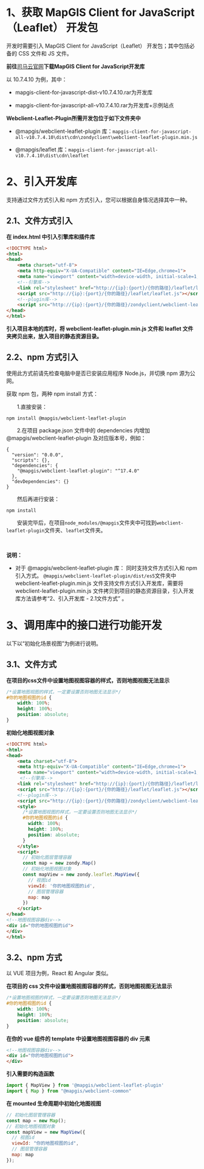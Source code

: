 # 1、获取 MapGIS Client for JavaScript（Leaflet） 开发包

开发时需要引入 MapGIS Client for JavaScript（Leaflet） 开发包；其中包括必备的 CSS 文件和 JS 文件。

**前往**[司马云官网](http://smaryun.com/dev/download_detail.html#/download828)**下载MapGIS Client for JavaScript开发库**

以 10.7.4.10 为例，其中：

- mapgis-client-for-javascript-dist-v10.7.4.10.rar为开发库

- mapgis-client-for-javascript-all-v10.7.4.10.rar为开发库+示例站点


**Webclient-Leaflet-Plugin所需开发包位于如下文件夹中**

- @mapgis/webclient-leaflet-plugin 库：`mapgis-client-for-javascript-all-v10.7.4.10\dist\cdn\zondyclient\webclient-leaflet-plugin.min.js`

- @mapgis/leaflet 库：`mapgis-client-for-javascript-all-v10.7.4.10\dist\cdn\leaflet`

# 2、引入开发库

支持通过文件方式引入和 npm 方式引入，您可以根据自身情况选择其中一种。

## 2.1、文件方式引入

**在 index.html 中引入引擎库和插件库**

```html
<!DOCTYPE html>
<html>
<head>
    <meta charset="utf-8">
    <meta http-equiv="X-UA-Compatible" content="IE=Edge,chrome=1">
    <meta name="viewport" content="width=device-width, initial-scale=1, maximum-scale=1, minimum-scale=1, user-scalable=no">
    <!--引擎库-->
    <link rel="stylesheet" href="http://{ip}:{port}/{你的路径}/leaflet/leaflet.css">
    <script src="http://{ip}:{port}/{你的路径}/leaflet/leaflet.js"></script>
    <!--plugin库-->
    <script src="http://{ip}:{port}/{你的路径}/zondyclient/webclient-leaflet-plugin.min.js"></script>
</head>
</html>
```

**引入项目本地的库时，将 webclient-leaflet-plugin.min.js 文件和 leaflet 文件夹拷贝出来，放入项目的静态资源目录。**

## 2.2、npm 方式引入

使用此方式前请先检查电脑中是否已安装应用程序 Node.js，并切换 npm 源为公网。

获取 npm 包，两种 npm install 方式：

&ensp;&ensp;&ensp;&ensp;1.直接安装：

```plain
npm install @mapgis/webclient-leaflet-plugin
```

&ensp;&ensp;&ensp;&ensp;2.在项目 package.json 文件中的 dependencies 内增加 @mapgis/webclient-leaflet-plugin 及对应版本号，例如：

```plain
{
  "version": "0.0.0",
  "scripts": {},
  "dependencies": {
    "@mapgis/webclient-leaflet-plugin": "^17.4.0"
  },
  "devDependencies": {}
}
```
&ensp;&ensp;&ensp;&ensp;然后再进行安装：

```plain
npm install
```

&ensp;&ensp;&ensp;&ensp;安装完毕后，在项目`node_modules/@mapgis`文件夹中可找到`webclient-leaflet-plugin`文件夹、`leaflet`文件夹。

<br />

**说明：**
- 对于 @mapgis/webclient-leaflet-plugin 库：
同时支持文件方式引入和 npm 引入方式。
`@mapgis/webclient-leaflet-plugin/dist/es5`文件夹中 webclient-leaflet-plugin.min.js 文件支持文件方式引入开发库，需要将 webclient-leaflet-plugin.min.js 文件拷贝到项目的静态资源目录，引入开发库方法请参考“2、引入开发库 - 2.1文件方式” 。

# 3、调用库中的接口进行功能开发

以下以“初始化场景视图”为例进行说明。

## 3.1、文件方式

**在项目的css文件中设置地图视图容器的样式，否则地图视图无法显示**

```css
/*设置地图视图的样式，一定要设置否则地图无法显示*/
#你的地图视图的id {
    width: 100%;
    height: 100%;
    position: absolute;
}
```

**初始化地图视图对象**

```html
<!DOCTYPE html>
<html>
<head>
    <meta charset="utf-8">
    <meta http-equiv="X-UA-Compatible" content="IE=Edge,chrome=1">
    <meta name="viewport" content="width=device-width, initial-scale=1, maximum-scale=1, minimum-scale=1, user-scalable=no">
     <!--引擎库-->
    <link rel="stylesheet" href="http://{ip}:{port}/{你的路径}/leaflet/leaflet.css">
    <script src="http://{ip}:{port}/{你的路径}/leaflet/leaflet.js"></script>
    <!--plugin库-->
    <script src="http://{ip}:{port}/{你的路径}/zondyclient/webclient-leaflet-plugin.min.js"></script>
    <style>
      /*设置地图视图的样式，一定要设置否则地图无法显示*/
      #你的地图视图的id {
        width: 100%;
        height: 100%;
        position: absolute;
      }
    </style>
    <script>
      // 初始化图层管理容器
      const map = new zondy.Map()
      // 初始化地图视图对象
      const mapView = new zondy.leaflet.MapView({
        // 视图id
        viewId: '你的地图视图的id',
        // 图层管理容器
        map: map
      })
    </script>
</head>
<!--地图视图容器div-->
<div id="你的地图视图的id">
</div>
</html>
```

## 3.2、npm 方式

以 VUE 项目为例，React 和 Angular 类似。

**在项目的 css 文件中设置地图视图容器的样式，否则地图视图无法显示**

```css
/*设置地图视图的样式，一定要设置否则地图无法显示*/
#你的地图视图的id {
    width: 100%;
    height: 100%;
    position: absolute;
}
```

**在你的 vue 组件的 template 中设置地图视图容器的 div 元素**

```html
<!--地图视图容器div-->
<div id="你的地图视图的id">
</div>
```

**引入需要的构造函数**

```javascript
import { MapView } from '@mapgis/webclient-leaflet-plugin'
import { Map } from "@mapgis/webclient-common"
```

**在 mounted 生命周期中初始化地图视图**

```javascript
// 初始化图层管理容器
const map = new Map();
// 初始化地图视图对象
const mapView = new MapView({
  // 视图id
  viewId: "你的地图视图的id",
  // 图层管理容器
  map: map
});
```
